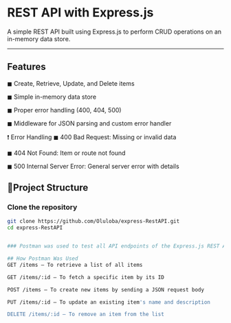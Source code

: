 # REST API with Express.js

A simple REST API built using Express.js to perform CRUD operations on an in-memory data store.

---

## Features

◼ Create, Retrieve, Update, and Delete items 

◼ Simple in-memory data store 

◼ Proper error handling (400, 404, 500) 

◼ Middleware for JSON parsing and custom error handler 


❗ Error Handling
◼ 400 Bad Request: Missing or invalid data

◼ 404 Not Found: Item or route not found

◼ 500 Internal Server Error: General server error with details


##  📃Project Structure

### Clone the repository

```bash
git clone https://github.com/Oluloba/express-RestAPI.git
cd express-RestAPI


### Postman was used to test all API endpoints of the Express.js REST API.

## How Postman Was Used
GET /items — To retrieve a list of all items

GET /items/:id — To fetch a specific item by its ID

POST /items — To create new items by sending a JSON request body

PUT /items/:id — To update an existing item's name and description

DELETE /items/:id — To remove an item from the list
